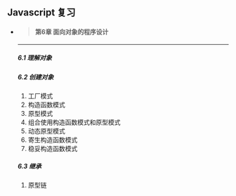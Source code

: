 ## Javascript 复习

- > #### 第6章 面向对象的程序设计

  ------

  ##### 	6.1 理解对象

  ##### 	6.2 创建对象

  1. 工厂模式
  2. 构造函数模式
  3. 原型模式
  4. 组合使用构造函数模式和原型模式
  5. 动态原型模式
  6. 寄生构造函数模式
  7. 稳妥构造函数模式

  #####     6.3 继承

  1. 原型链